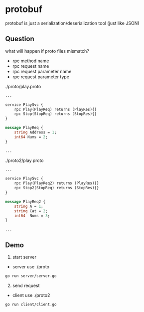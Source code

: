 # protobuf

protobuf is just a serialization/deserialization tool (just like JSON)


## Question

what will happen if proto files mismatch?

- rpc method name
- rpc request name
- rpc request parameter name
- rpc request parameter type

./proto/play.proto
```protobuf
...

service PlaySvc {
    rpc Play(PlayReq) returns (PlayRes){}
    rpc Stop(StopReq) returns (StopRes){}
}

message PlayReq {
    string Address = 1;
    int64 Nums = 2;
}

...
```

./proto2/play.proto
```protobuf
...

service PlaySvc {
    rpc Play(PlayReq2) returns (PlayRes){}
    rpc Stop2(StopReq) returns (StopRes){}
}

message PlayReq2 {
    string A = 1;
    string Cat = 2;
    int64  Nums = 3;
}

...
```

## Demo

1. start server

- server use ./proto

```bash
go run server/server.go
```


2. send request

- client use ./proto2

```bash
go run client/client.go
```
